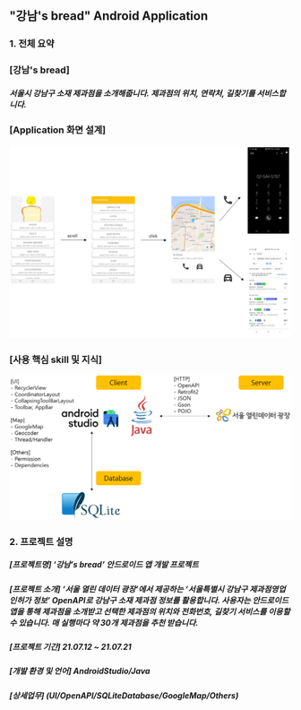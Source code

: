 ## "강남's bread" Android Application

### 1. 전체 요약
### **[강남's bread]** 

##### 서울시 강남구 소재 제과점을 소개해줍니다. 제과점의 위치, 연락처, 길찾기를 서비스합니다.

### **[Application 화면 설계]**
![이미지1](./Images/image1.PNG)

### **[사용 핵심 skill 및 지식]**


![이미지2](./Images/image2.PNG)

### 2. 프로젝트 설명

##### **[프로젝트명]** ‘강남’s bread’ 안드로이드 앱 개발 프로젝트

##### **[프로젝트 소개]** ‘서울 열린 데이터 광장’에서 제공하는 ‘서울특별시 강남구 제과점영업 인허가 정보’ OpenAPI로 강남구 소재 제과점 정보를 활용합니다. 사용자는 안드로이드 앱을 통해 제과점을 소개받고 선택한 제과점의 위치와 전화번호, 길찾기 서비스를 이용할 수 있습니다. 매 실행마다 약 30개 제과점을 추천 받습니다.

##### **[프로젝트 기간]** 21.07.12 ~ 21.07.21

##### **[개발 환경 및 언어]** AndroidStudio/Java

##### **[상세업무]** (UI/OpenAPI/SQLiteDatabase/GoogleMap/Others)

